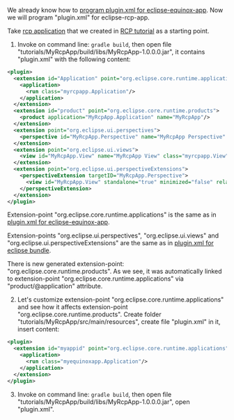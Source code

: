 We already know how to [program plugin.xml for eclipse-equinox-app](plugin.xml-for-eclipse-equinox-app). Now we will program "plugin.xml" for eclipse-rcp-app.

Take [rcp application](../tree/master/tutorialExamples/RcpApp-1) that we created in [RCP tutorial](Create-first-RCP-app) as a starting point.

1. Invoke on command line: `gradle build`, then open file "tutorials/MyRcpApp/build/libs/MyRcpApp-1.0.0.0.jar", it contains "plugin.xml" with the following content:

  ```xml
  <plugin>
    <extension id="Application" point="org.eclipse.core.runtime.applications">
      <application>
        <run class="myrcpapp.Application"/>
      </application>
    </extension>
    <extension id="product" point="org.eclipse.core.runtime.products">
      <product application="MyRcpApp.Application" name="MyRcpApp"/>
    </extension>
    <extension point="org.eclipse.ui.perspectives">
      <perspective id="MyRcpApp.Perspective" name="MyRcpApp Perspective" class="myrcpapp.Perspective"/>
    </extension>
    <extension point="org.eclipse.ui.views">
      <view id="MyRcpApp.View" name="MyRcpApp View" class="myrcpapp.View"/>
    </extension>
    <extension point="org.eclipse.ui.perspectiveExtensions">
      <perspectiveExtension targetID="MyRcpApp.Perspective">
        <view id="MyRcpApp.View" standalone="true" minimized="false" relative="org.eclipse.ui.editorss" relationship="left"/>
      </perspectiveExtension>
    </extension>
  </plugin>
  ```

  Extension-point "org.eclipse.core.runtime.applications" is the same as in [plugin.xml for eclipse-equinox-app](Plugin.xml-for-eclipse-equinox-app).

  Extension-points "org.eclipse.ui.perspectives", "org.eclipse.ui.views" and "org.eclipse.ui.perspectiveExtensions" are the same as in [plugin.xml for eclipse bundle](plugin.xml-for-eclipse-bundle).

  There is new generated extension-point: "org.eclipse.core.runtime.products". As we see, it was automatically linked to extension-point "org.eclipse.core.runtime.applications" via "product/@application" attribute.

2. Let's customize extension-point "org.eclipse.core.runtime.applications" and see how it affects extension-point "org.eclipse.core.runtime.products". Create folder "tutorials/MyRcpApp/src/main/resources", create file "plugin.xml" in it, insert content:

  ```xml
  <plugin>
    <extension id="myappid" point="org.eclipse.core.runtime.applications">
      <application>
        <run class="myequinoxapp.Application"/>
      </application>
    </extension>
  </plugin>
  ```

3. Invoke on command line: `gradle build`, then open file "tutorials/MyRcpApp/build/libs/MyRcpApp-1.0.0.0.jar", open "plugin.xml". 
